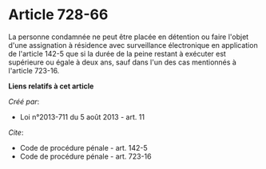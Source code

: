 # Article 728-66

La personne condamnée ne peut être placée en détention ou faire l'objet d'une assignation à résidence avec surveillance
électronique en application de l'article 142-5 que si la durée de la peine restant à exécuter est supérieure ou égale à deux
ans, sauf dans l'un des cas mentionnés à l'article 723-16.

**Liens relatifs à cet article**

_Créé par_:

  - Loi n°2013-711 du 5 août 2013 - art. 11

_Cite_:

  - Code de procédure pénale - art. 142-5
  - Code de procédure pénale - art. 723-16
